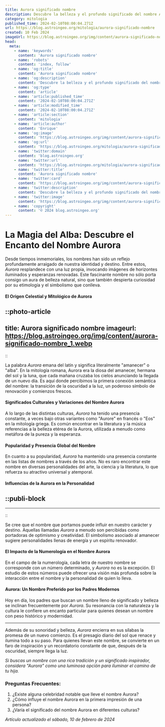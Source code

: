 ```yaml
---
title: Aurora significado nombre
description: Descubre la belleza y el profundo significado del nombre Aurora, su origen y por qué sigue encantando a generaciones.
category: mitologia
published_time: 2024-02-10T08:00:04.271Z
url: https://blog.astroingeo.org/mitologia/aurora-significado-nombre
created: 10 Feb 2024
imageUrl: https://blog.astroingeo.org/img/content/aurora-significado-nombre_1.webp
head:
  meta:
    - name: 'keywords'
      content: 'Aurora significado nombre'
    - name: 'robots'
      content: 'index, follow'
    - name: 'og:title'
      content: 'Aurora significado nombre'
    - name: 'og:description'
      content: 'Descubre la belleza y el profundo significado del nombre Aurora, su origen y por qué sigue encantando a generaciones.'
    - name: 'og:type'
      content: 'article'
    - name: 'article:published_time'
      content: '2024-02-10T08:00:04.271Z'
    - name: 'article:modified_time'
      content: '2024-02-10T08:00:04.271Z'
    - name: 'article:section'
      content: 'mitologia'
    - name: 'article:author'
      content: 'Enrique'
    - name: 'og:image'
      content: 'https://blog.astroingeo.org/img/content/aurora-significado-nombre_1.webp'
    - name: 'og:url'
      content: 'https://blog.astroingeo.org/mitologia/aurora-significado-nombre'
    - name: 'twitter:domain'
      content: 'blog.astroingeo.org'
    - name: 'twitter:url'
      content: 'https://blog.astroingeo.org/mitologia/aurora-significado-nombre'
    - name: 'twitter:title'
      content: 'Aurora significado nombre'
    - name: 'twitter:card'
      content: 'https://blog.astroingeo.org/img/content/aurora-significado-nombre_1.webp'
    - name: 'twitter:description'
      content: 'Descubre la belleza y el profundo significado del nombre Aurora, su origen y por qué sigue encantando a generaciones.'
    - name: 'twitter:image'
      content: 'https://blog.astroingeo.org/img/content/aurora-significado-nombre_1.webp'
    - name: 'copyright'
      content: '© 2024 blog.astroingeo.org'
---
```

# La Magia del Alba: Descubre el Encanto del Nombre Aurora

Desde tiempos inmemoriales, los nombres han sido un reflejo profundamente arraigado de nuestra identidad y destino. Entre estos, *Aurora* resplandece con una luz propia, invocando imágenes de horizontes iluminados y esperanzas renovadas. Este fascinante nombre no sólo porta consigo un aura de belleza natural, sino que también despierta curiosidad por su etimología y el simbolismo que conlleva.

#### El Origen Celestial y Mitológico de Aurora


::photo-article
---
title: Aurora significado nombre
imageurl: https://blog.astroingeo.org/img/content/aurora-significado-nombre_1.webp
---
::


La palabra *Aurora* emana del latín y significa literalmente "amanecer" o "alba". En la mitología romana, Aurora era la diosa del amanecer, hermana del sol y la luna, que cada mañana cruzaba los cielos anunciando la llegada de un nuevo día. Es aquí donde percibimos la primera conexión semántica del nombre: la transición de la oscuridad a la luz, un poderoso símbolo de renovación y comienzos frescos.

#### Significados Culturales y Variaciones del Nombre Aurora

A lo largo de las distintas culturas, *Aurora* ha tenido una presencia constante, a veces bajo otras variantes como "Aurore" en francés o "Eos" en la mitología griega. Es común encontrar en la literatura y la música referencias a la belleza etérea de la Aurora, utilizada a menudo como metáfora de la pureza y la esperanza.

#### Popularidad y Presencia Global del Nombre

En cuanto a su popularidad, *Aurora* ha mantenido una presencia constante en las listas de nombres a través de los años. No es raro encontrar este nombre en diversas personalidades del arte, la ciencia y la literatura, lo que refuerza su atractivo universal y atemporal.

#### Influencias de la Aurora en la Personalidad


  ::publi-block
  ---
  ---
  ::
  
  
Se cree que el nombre que portamos puede influir en nuestro carácter y destino. Aquellas llamadas *Aurora* a menudo son percibidas como portadoras de optimismo y creatividad. El simbolismo asociado al amanecer sugiere personalidades llenas de energía y un espíritu renovador.

#### El Impacto de la Numerología en el Nombre Aurora

En el campo de la numerología, cada letra de nuestro nombre se corresponde con un número determinado, y *Aurora* no es la excepción. El estudio de estos números puede ofrecer una visión más profunda sobre la interacción entre el nombre y la personalidad de quien lo lleva. 

#### Aurora: Un Nombre Preferido por los Padres Modernos

Hoy en día, los padres que buscan un nombre lleno de significado y belleza se inclinan frecuentemente por *Aurora*. Su resonancia con la naturaleza y la cultura le confiere un encanto particular para quienes desean un nombre con peso histórico y modernidad.

---

Además de su sonoridad y belleza, *Aurora* encierra en sus sílabas la promesa de un nuevo comienzo. Es el presagio diario del sol que renace y ilumina todo a su paso. Para quienes llevan este nombre, se convierte en un faro de inspiración y un recordatorio constante de que, después de la oscuridad, siempre llega la luz.

*Si buscas un nombre con una rica tradición y un significado inspirador, considera "Aurora" como una luminosa opción para iluminar el camino de tu hija.*

### Preguntas Frecuentes:

1. ¿Existe alguna celebridad notable que lleve el nombre Aurora?
2. ¿Cómo influye el nombre Aurora en la primera impresión de una persona?
3. ¿Varía el significado del nombre Aurora en diferentes culturas?

_Artículo actualizado el sábado, 10 de febrero de 2024_